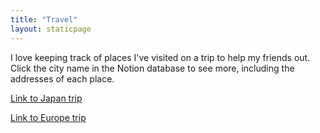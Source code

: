 ```yaml
---
title: "Travel"
layout: staticpage
---
```


<!-- I love discovering what the world has to offer! I went on several solo trips, including my first time in Europe at 16. 

Happy to talk about travels! (15 countries and counting)

(I will post some pictures, itineraries, and solo travel advice soon)

# Travel Databases
 -->
I love keeping track of places I've visited on a trip to help my friends out. Click the city name in the Notion database to see more, including the addresses of each place.

[Link to Japan trip](https://jinghans.notion.site/Japan-2023-public-version-ab94bcd5fc7f42a7b7d7265e8b8be913?pvs=4)

[Link to Europe trip](https://jinghans.notion.site/Europe-2022-public-version-38073d6345dd491eafe6bde8c89c9b87?pvs=4)
